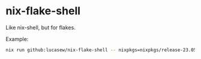 # nix-flake-shell

Like nix-shell, but for flakes.

Example:

```bash
nix run github:lucasew/nix-flake-shell -- nixpkgs=nixpkgs/release-23.05 nixpkgs.python3Packages.{numpy,pandas,jupyter} -- jupyter notebook
```
